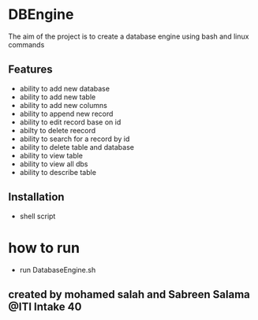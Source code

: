 # DBEngine
The aim of the project is to create a database engine using bash and linux  commands  

## Features
* ability to add new database
* ability to add new table 
* ability to add new columns
* ability to append new record
* ability to edit record base on id 
* abilty to delete reecord
* ability to search for a record by id
* ability to delete table and database
* ability to view table
* ability to view all dbs
* ability to describe table 



## Installation 
* shell script

# how to run 
* run  DatabaseEngine.sh

## created by mohamed salah and Sabreen Salama @ITI Intake 40
